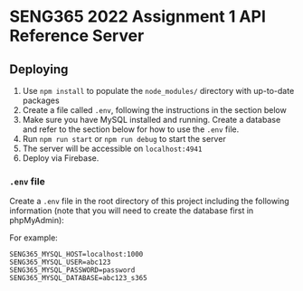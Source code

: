 # SENG365 2022 Assignment 1 API Reference Server


## Deploying

1. Use `npm install` to populate the `node_modules/` directory with up-to-date packages
2. Create a file called `.env`, following the instructions in the section below
3. Make sure you have MySQL installed and running. Create a database and refer to the section below for how to use the `.env` file.
2. Run `npm run start` or `npm run debug` to start the server
3. The server will be accessible on `localhost:4941`
4. Deploy via Firebase.

### `.env` file
Create a `.env` file in the root directory of this project including the following information (note that you will need to create the database first in phpMyAdmin):



For example:
```
SENG365_MYSQL_HOST=localhost:1000
SENG365_MYSQL_USER=abc123
SENG365_MYSQL_PASSWORD=password
SENG365_MYSQL_DATABASE=abc123_s365
```